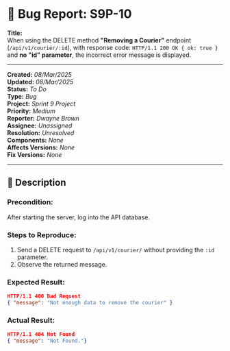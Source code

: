 # 🐞 Bug Report: S9P-10

**Title:**  
When using the DELETE method **"Removing a Courier"** endpoint (`/api/v1/courier/:id`), with response code: `HTTP/1.1 200 OK { ok: true }` and **no "id" parameter**, the incorrect error message is displayed.

---

**Created:**  *08/Mar/2025*<br>
**Updated:** *08/Mar/2025*<br>
**Status:**   				*To Do*<br> 
**Type:**     				*Bug*  
**Project:**					*Sprint 9 Project*  
**Priority:** 				*Medium*<br>
**Reporter:** 				*Dwayne Brown*  
**Assignee:** 				*Unassigned* <br>
**Resolution:** 			*Unresolved*  
**Components:** 			*None*<br>
**Affects Versions:** *None*<br> 
**Fix Versions:** 		*None*<br>

---

## 📝 Description

### **Precondition:**  
After starting the server, log into the API database.

### **Steps to Reproduce:**
1. Send a DELETE request to `/api/v1/courier/` without providing the `:id` parameter.
2. Observe the returned message.

### **Expected Result:**  
```json
HTTP/1.1 400 Bad Request  
{ "message": "Not enough data to remove the courier" }
```
### **Actual Result:**  
```json
HTTP/1.1 404 Not Found
{ "message": "Not Found."} 
```
